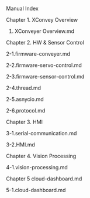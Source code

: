 Manual Index

Chapter 1. XConvey Overview
   1. XConveyer Overview.md

Chapter 2. HW & Sensor Control

   2-1.firmware-conveyer.md

   2-2.firmware-servo-control.md

   2-3.firmware-sensor-control.md

   2-4.thread.md

   2-5.asnycio.md

   2-6.protocol.md

Chapter 3. HMI

   3-1.serial-communication.md

   3-2.HMI.md

Chapter 4. Vision Processing

   4-1.vision-processing.md

Chapter 5 cloud-dashboard.md

   5-1.cloud-dashboard.md


